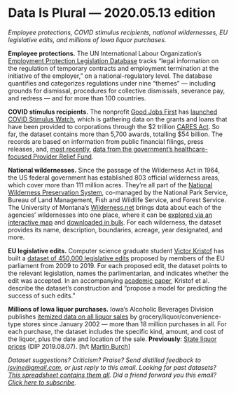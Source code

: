 Data Is Plural — 2020.05.13 edition
===================================

*Employee protections, COVID stimulus recipients, national wildernesses, EU legislative edits, and millions of Iowa liquor purchases.*


__Employee protections.__ The UN International Labour Organization’s [Employment Protection Legislation Database](https://eplex.ilo.org/) tracks “legal information on the regulation of temporary contracts and employment termination at the initiative of the employer,” on a national-regulatory level. The database quantifies and categorizes regulations under nine “themes” — including grounds for dismissal, procedures for collective dismissals, severance pay, and redress — and for more than 100 countries.


__COVID stimulus recipients.__ The nonprofit [Good Jobs First](https://www.goodjobsfirst.org/about-us) has [launched](https://covidstimuluswatch.org/blog/2020-04/covid-stimulus-watch-new-website-documents-accountability-track-records-cares-act) [COVID Stimulus Watch](https://covidstimuluswatch.org/), which is gathering data on the grants and loans that have been provided to corporations through the $2 trillion [CARES Act](https://en.wikipedia.org/wiki/Coronavirus_Aid,_Relief,_and_Economic_Security_Act). So far, the dataset contains more than 5,700 awards, totalling $54 billion. The records are based on information from public financial filings, press releases, and, [most recently](https://covidstimuluswatch.org/blog/2020-05/covid-stimulus-watch-adds-5000-healthcare-provider-awards), [data from the government’s healthcare-focused Provider Relief Fund](https://data.cdc.gov/Administrative/HHS-Provider-Relief-Fund/kh8y-3es6).


__National wildernesses.__ Since the passage of the Wilderness Act in 1964, the US federal government has established 803 official wilderness areas, which cover more than 111 million acres. They’re all part of the [National Wilderness Preservation System](https://wilderness.net/learn-about-wilderness/fast-facts/default.php), co-managed by the National Park Service, Bureau of Land Management, Fish and Wildlife Service, and Forest Service. The University of Montana’s [Wilderness.net](https://wilderness.net/default.php) brings data about each of the agencies’ wildernesses into one place, where it can be [explored via an interactive map](https://umontana.maps.arcgis.com/apps/webappviewer/index.html?id=a415bca07f0a4bee9f0e894b0db5c3b6) and [downloaded in bulk](https://wilderness.net/visit-wilderness/gis-gps.php). For each wilderness, the dataset provides its name, description, boundaries, acreage, year designated, and more.


__EU legislative edits.__ Computer science graduate student [Victor Kristof](https://victorkristof.me/) has built a [dataset of 450,000 legislative edits](https://zenodo.org/record/3757714) proposed by members of the EU parliament from 2009 to 2019. For each proposed edit, the dataset points to the relevant legislation, names the parlimentarian, and indicates whether the edit was accepted. In an accompanying [academic paper](https://dl.acm.org/doi/fullHtml/10.1145/3366423.3380041), Kristof et al. describe the dataset’s construction and “propose a model for predicting the success of such edits.”


__Millions of Iowa liquor purchases.__ Iowa’s Alcoholic Beverages Division publishes [itemized data on all liquor sales](https://data.iowa.gov/Sales-Distribution/Iowa-Liquor-Sales/m3tr-qhgy) by grocery/liquor/convenience-type stores since January 2002 — more than 18 million purchases in all. For each purchase, the dataset includes the specific kind, amount, and cost of the liquor, plus the date and location of the sale. __Previously__: [State liquor prices](https://www.data-is-plural.com/archive/2019-08-07-edition) (DIP 2019.08.07). [h/t [Martin Burch](https://twitter.com/seecmb/status/1259948995981516801)]


*Dataset suggestions? Criticism? Praise? Send distilled feedback to jsvine@gmail.com, or just reply to this email. Looking for past datasets? [This spreadsheet contains them all](https://docs.google.com/spreadsheets/d/1wZhPLMCHKJvwOkP4juclhjFgqIY8fQFMemwKL2c64vk). Did a friend forward you this email? [Click here to subscribe](https://tinyletter.com/data-is-plural).*